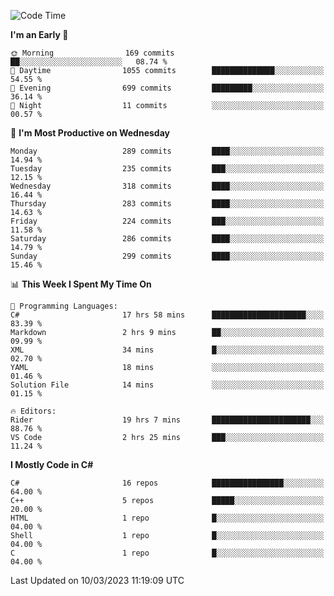<!--START_SECTION:waka-->
![Code Time](http://img.shields.io/badge/Code%20Time-984%20hrs%2050%20mins-blue)

**I'm an Early 🐤** 

```text
🌞 Morning                169 commits         ██░░░░░░░░░░░░░░░░░░░░░░░   08.74 % 
🌆 Daytime                1055 commits        ██████████████░░░░░░░░░░░   54.55 % 
🌃 Evening                699 commits         █████████░░░░░░░░░░░░░░░░   36.14 % 
🌙 Night                  11 commits          ░░░░░░░░░░░░░░░░░░░░░░░░░   00.57 % 
```
📅 **I'm Most Productive on Wednesday** 

```text
Monday                   289 commits         ████░░░░░░░░░░░░░░░░░░░░░   14.94 % 
Tuesday                  235 commits         ███░░░░░░░░░░░░░░░░░░░░░░   12.15 % 
Wednesday                318 commits         ████░░░░░░░░░░░░░░░░░░░░░   16.44 % 
Thursday                 283 commits         ████░░░░░░░░░░░░░░░░░░░░░   14.63 % 
Friday                   224 commits         ███░░░░░░░░░░░░░░░░░░░░░░   11.58 % 
Saturday                 286 commits         ████░░░░░░░░░░░░░░░░░░░░░   14.79 % 
Sunday                   299 commits         ████░░░░░░░░░░░░░░░░░░░░░   15.46 % 
```


📊 **This Week I Spent My Time On** 

```text
💬 Programming Languages: 
C#                       17 hrs 58 mins      █████████████████████░░░░   83.39 % 
Markdown                 2 hrs 9 mins        ██░░░░░░░░░░░░░░░░░░░░░░░   09.99 % 
XML                      34 mins             █░░░░░░░░░░░░░░░░░░░░░░░░   02.70 % 
YAML                     18 mins             ░░░░░░░░░░░░░░░░░░░░░░░░░   01.46 % 
Solution File            14 mins             ░░░░░░░░░░░░░░░░░░░░░░░░░   01.15 % 

🔥 Editors: 
Rider                    19 hrs 7 mins       ██████████████████████░░░   88.76 % 
VS Code                  2 hrs 25 mins       ███░░░░░░░░░░░░░░░░░░░░░░   11.24 % 
```

**I Mostly Code in C#** 

```text
C#                       16 repos            ████████████████░░░░░░░░░   64.00 % 
C++                      5 repos             █████░░░░░░░░░░░░░░░░░░░░   20.00 % 
HTML                     1 repo              █░░░░░░░░░░░░░░░░░░░░░░░░   04.00 % 
Shell                    1 repo              █░░░░░░░░░░░░░░░░░░░░░░░░   04.00 % 
C                        1 repo              █░░░░░░░░░░░░░░░░░░░░░░░░   04.00 % 
```




 Last Updated on 10/03/2023 11:19:09 UTC
<!--END_SECTION:waka-->
